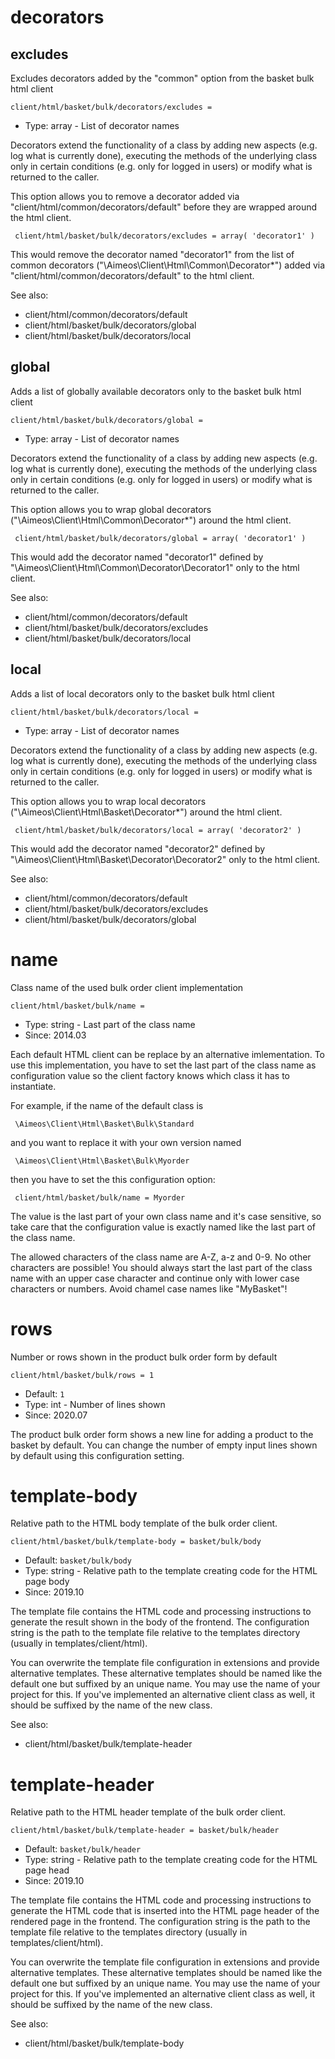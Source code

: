 
# decorators
## excludes

Excludes decorators added by the "common" option from the basket bulk html client

```
client/html/basket/bulk/decorators/excludes = 
```

* Type: array - List of decorator names

Decorators extend the functionality of a class by adding new aspects
(e.g. log what is currently done), executing the methods of the underlying
class only in certain conditions (e.g. only for logged in users) or
modify what is returned to the caller.

This option allows you to remove a decorator added via
"client/html/common/decorators/default" before they are wrapped
around the html client.

```
 client/html/basket/bulk/decorators/excludes = array( 'decorator1' )
```

This would remove the decorator named "decorator1" from the list of
common decorators ("\Aimeos\Client\Html\Common\Decorator\*") added via
"client/html/common/decorators/default" to the html client.

See also:

* client/html/common/decorators/default
* client/html/basket/bulk/decorators/global
* client/html/basket/bulk/decorators/local

## global

Adds a list of globally available decorators only to the basket bulk html client

```
client/html/basket/bulk/decorators/global = 
```

* Type: array - List of decorator names

Decorators extend the functionality of a class by adding new aspects
(e.g. log what is currently done), executing the methods of the underlying
class only in certain conditions (e.g. only for logged in users) or
modify what is returned to the caller.

This option allows you to wrap global decorators
("\Aimeos\Client\Html\Common\Decorator\*") around the html client.

```
 client/html/basket/bulk/decorators/global = array( 'decorator1' )
```

This would add the decorator named "decorator1" defined by
"\Aimeos\Client\Html\Common\Decorator\Decorator1" only to the html client.

See also:

* client/html/common/decorators/default
* client/html/basket/bulk/decorators/excludes
* client/html/basket/bulk/decorators/local

## local

Adds a list of local decorators only to the basket bulk html client

```
client/html/basket/bulk/decorators/local = 
```

* Type: array - List of decorator names

Decorators extend the functionality of a class by adding new aspects
(e.g. log what is currently done), executing the methods of the underlying
class only in certain conditions (e.g. only for logged in users) or
modify what is returned to the caller.

This option allows you to wrap local decorators
("\Aimeos\Client\Html\Basket\Decorator\*") around the html client.

```
 client/html/basket/bulk/decorators/local = array( 'decorator2' )
```

This would add the decorator named "decorator2" defined by
"\Aimeos\Client\Html\Basket\Decorator\Decorator2" only to the html client.

See also:

* client/html/common/decorators/default
* client/html/basket/bulk/decorators/excludes
* client/html/basket/bulk/decorators/global

# name

Class name of the used bulk order client implementation

```
client/html/basket/bulk/name = 
```

* Type: string - Last part of the class name
* Since: 2014.03

Each default HTML client can be replace by an alternative imlementation.
To use this implementation, you have to set the last part of the class
name as configuration value so the client factory knows which class it
has to instantiate.

For example, if the name of the default class is

```
 \Aimeos\Client\Html\Basket\Bulk\Standard
```

and you want to replace it with your own version named

```
 \Aimeos\Client\Html\Basket\Bulk\Myorder
```

then you have to set the this configuration option:

```
 client/html/basket/bulk/name = Myorder
```

The value is the last part of your own class name and it's case sensitive,
so take care that the configuration value is exactly named like the last
part of the class name.

The allowed characters of the class name are A-Z, a-z and 0-9. No other
characters are possible! You should always start the last part of the class
name with an upper case character and continue only with lower case characters
or numbers. Avoid chamel case names like "MyBasket"!


# rows

Number or rows shown in the product bulk order form by default

```
client/html/basket/bulk/rows = 1
```

* Default: `1`
* Type: int - Number of lines shown
* Since: 2020.07

The product bulk order form shows a new line for adding a product to the basket
by default. You can change the number of empty input lines shown by default
using this configuration setting.


# template-body

Relative path to the HTML body template of the bulk order client.

```
client/html/basket/bulk/template-body = basket/bulk/body
```

* Default: `basket/bulk/body`
* Type: string - Relative path to the template creating code for the HTML page body
* Since: 2019.10

The template file contains the HTML code and processing instructions
to generate the result shown in the body of the frontend. The
configuration string is the path to the template file relative
to the templates directory (usually in templates/client/html).

You can overwrite the template file configuration in extensions and
provide alternative templates. These alternative templates should be
named like the default one but suffixed by
an unique name. You may use the name of your project for this. If
you've implemented an alternative client class as well, it
should be suffixed by the name of the new class.

See also:

* client/html/basket/bulk/template-header

# template-header

Relative path to the HTML header template of the bulk order client.

```
client/html/basket/bulk/template-header = basket/bulk/header
```

* Default: `basket/bulk/header`
* Type: string - Relative path to the template creating code for the HTML page head
* Since: 2019.10

The template file contains the HTML code and processing instructions
to generate the HTML code that is inserted into the HTML page header
of the rendered page in the frontend. The configuration string is the
path to the template file relative to the templates directory (usually
in templates/client/html).

You can overwrite the template file configuration in extensions and
provide alternative templates. These alternative templates should be
named like the default one but suffixed by
an unique name. You may use the name of your project for this. If
you've implemented an alternative client class as well, it
should be suffixed by the name of the new class.

See also:

* client/html/basket/bulk/template-body